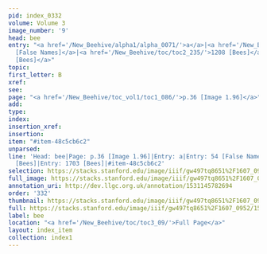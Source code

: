 ```yaml
---
pid: index_0332
volume: Volume 3
image_number: '9'
head: bee
entry: "<a href='/New_Beehive/alpha1/alpha_0071/'>a</a>|<a href='/New_Beehive/toc/toc2_062/'>54
  [False Names]</a>|<a href='/New_Beehive/toc/toc2_235/'>1208 [Bees]</a>|<a href='/New_Beehive/toc/toc2_335/'>1703
  [Bees]</a>"
topic: 
first_letter: B
xref: 
see: 
page: "<a href='/New_Beehive/toc_vol1/toc1_086/'>p.36 [Image 1.96]</a>"
add: 
type: 
index: 
insertion_xref: 
insertion: 
item: "#item-48c5cb6c2"
unparsed: 
line: 'Head: bee|Page: p.36 [Image 1.96]|Entry: a|Entry: 54 [False Names]|Entry: 1208
  [Bees]|Entry: 1703 [Bees]|#item-48c5cb6c2'
selection: https://stacks.stanford.edu/image/iiif/gw497tq8651%2F1607_0952/1588,2757,806,155/full/0/default.jpg
full_image: https://stacks.stanford.edu/image/iiif/gw497tq8651%2F1607_0952/full/full/0/default.jpg
annotation_uri: http://dev.llgc.org.uk/annotation/1531145782694
order: '332'
thumbnail: https://stacks.stanford.edu/image/iiif/gw497tq8651%2F1607_0952/1588,2757,806,155/150,/0/default.jpg
full: https://stacks.stanford.edu/image/iiif/gw497tq8651%2F1607_0952/1588,2757,806,155/full/0/default.jpg
label: bee
location: "<a href='/New_Beehive/toc/toc3_09/'>Full Page</a>"
layout: index_item
collection: index1
---
```

